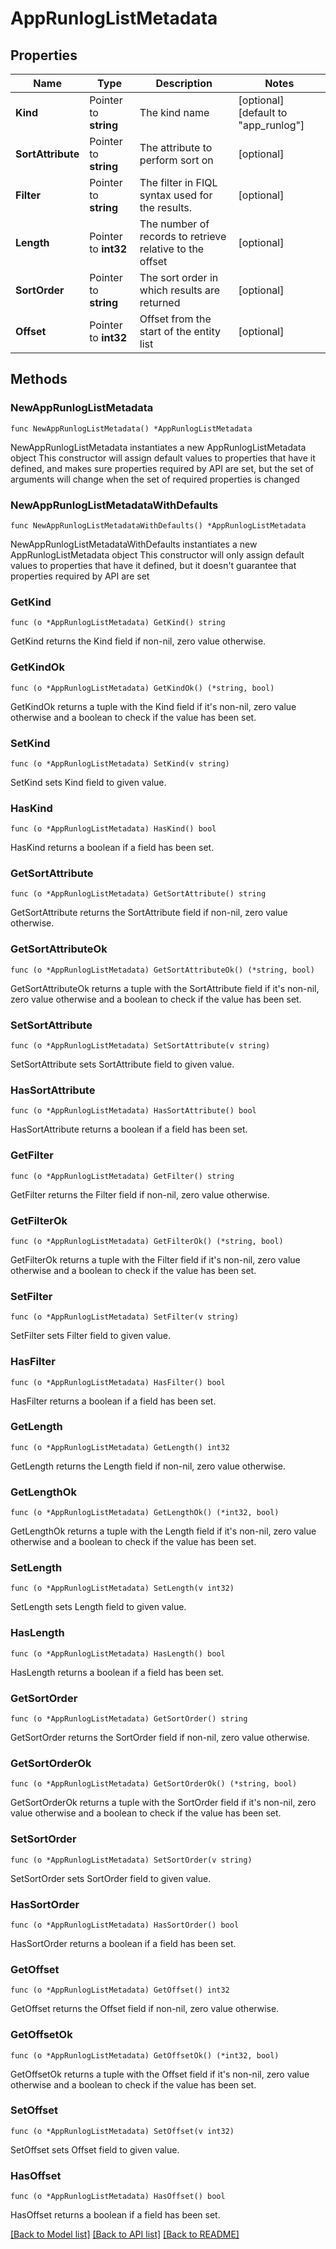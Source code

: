 # AppRunlogListMetadata

## Properties

Name | Type | Description | Notes
------------ | ------------- | ------------- | -------------
**Kind** | Pointer to **string** | The kind name | [optional] [default to "app_runlog"]
**SortAttribute** | Pointer to **string** | The attribute to perform sort on | [optional] 
**Filter** | Pointer to **string** | The filter in FIQL syntax used for the results. | [optional] 
**Length** | Pointer to **int32** | The number of records to retrieve relative to the offset | [optional] 
**SortOrder** | Pointer to **string** | The sort order in which results are returned | [optional] 
**Offset** | Pointer to **int32** | Offset from the start of the entity list | [optional] 

## Methods

### NewAppRunlogListMetadata

`func NewAppRunlogListMetadata() *AppRunlogListMetadata`

NewAppRunlogListMetadata instantiates a new AppRunlogListMetadata object
This constructor will assign default values to properties that have it defined,
and makes sure properties required by API are set, but the set of arguments
will change when the set of required properties is changed

### NewAppRunlogListMetadataWithDefaults

`func NewAppRunlogListMetadataWithDefaults() *AppRunlogListMetadata`

NewAppRunlogListMetadataWithDefaults instantiates a new AppRunlogListMetadata object
This constructor will only assign default values to properties that have it defined,
but it doesn't guarantee that properties required by API are set

### GetKind

`func (o *AppRunlogListMetadata) GetKind() string`

GetKind returns the Kind field if non-nil, zero value otherwise.

### GetKindOk

`func (o *AppRunlogListMetadata) GetKindOk() (*string, bool)`

GetKindOk returns a tuple with the Kind field if it's non-nil, zero value otherwise
and a boolean to check if the value has been set.

### SetKind

`func (o *AppRunlogListMetadata) SetKind(v string)`

SetKind sets Kind field to given value.

### HasKind

`func (o *AppRunlogListMetadata) HasKind() bool`

HasKind returns a boolean if a field has been set.

### GetSortAttribute

`func (o *AppRunlogListMetadata) GetSortAttribute() string`

GetSortAttribute returns the SortAttribute field if non-nil, zero value otherwise.

### GetSortAttributeOk

`func (o *AppRunlogListMetadata) GetSortAttributeOk() (*string, bool)`

GetSortAttributeOk returns a tuple with the SortAttribute field if it's non-nil, zero value otherwise
and a boolean to check if the value has been set.

### SetSortAttribute

`func (o *AppRunlogListMetadata) SetSortAttribute(v string)`

SetSortAttribute sets SortAttribute field to given value.

### HasSortAttribute

`func (o *AppRunlogListMetadata) HasSortAttribute() bool`

HasSortAttribute returns a boolean if a field has been set.

### GetFilter

`func (o *AppRunlogListMetadata) GetFilter() string`

GetFilter returns the Filter field if non-nil, zero value otherwise.

### GetFilterOk

`func (o *AppRunlogListMetadata) GetFilterOk() (*string, bool)`

GetFilterOk returns a tuple with the Filter field if it's non-nil, zero value otherwise
and a boolean to check if the value has been set.

### SetFilter

`func (o *AppRunlogListMetadata) SetFilter(v string)`

SetFilter sets Filter field to given value.

### HasFilter

`func (o *AppRunlogListMetadata) HasFilter() bool`

HasFilter returns a boolean if a field has been set.

### GetLength

`func (o *AppRunlogListMetadata) GetLength() int32`

GetLength returns the Length field if non-nil, zero value otherwise.

### GetLengthOk

`func (o *AppRunlogListMetadata) GetLengthOk() (*int32, bool)`

GetLengthOk returns a tuple with the Length field if it's non-nil, zero value otherwise
and a boolean to check if the value has been set.

### SetLength

`func (o *AppRunlogListMetadata) SetLength(v int32)`

SetLength sets Length field to given value.

### HasLength

`func (o *AppRunlogListMetadata) HasLength() bool`

HasLength returns a boolean if a field has been set.

### GetSortOrder

`func (o *AppRunlogListMetadata) GetSortOrder() string`

GetSortOrder returns the SortOrder field if non-nil, zero value otherwise.

### GetSortOrderOk

`func (o *AppRunlogListMetadata) GetSortOrderOk() (*string, bool)`

GetSortOrderOk returns a tuple with the SortOrder field if it's non-nil, zero value otherwise
and a boolean to check if the value has been set.

### SetSortOrder

`func (o *AppRunlogListMetadata) SetSortOrder(v string)`

SetSortOrder sets SortOrder field to given value.

### HasSortOrder

`func (o *AppRunlogListMetadata) HasSortOrder() bool`

HasSortOrder returns a boolean if a field has been set.

### GetOffset

`func (o *AppRunlogListMetadata) GetOffset() int32`

GetOffset returns the Offset field if non-nil, zero value otherwise.

### GetOffsetOk

`func (o *AppRunlogListMetadata) GetOffsetOk() (*int32, bool)`

GetOffsetOk returns a tuple with the Offset field if it's non-nil, zero value otherwise
and a boolean to check if the value has been set.

### SetOffset

`func (o *AppRunlogListMetadata) SetOffset(v int32)`

SetOffset sets Offset field to given value.

### HasOffset

`func (o *AppRunlogListMetadata) HasOffset() bool`

HasOffset returns a boolean if a field has been set.


[[Back to Model list]](../README.md#documentation-for-models) [[Back to API list]](../README.md#documentation-for-api-endpoints) [[Back to README]](../README.md)


